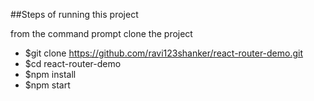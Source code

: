 ##Steps of running this project

from the command prompt clone the project

* $git clone https://github.com/ravi123shanker/react-router-demo.git
* $cd react-router-demo
* $npm install
* $npm start
